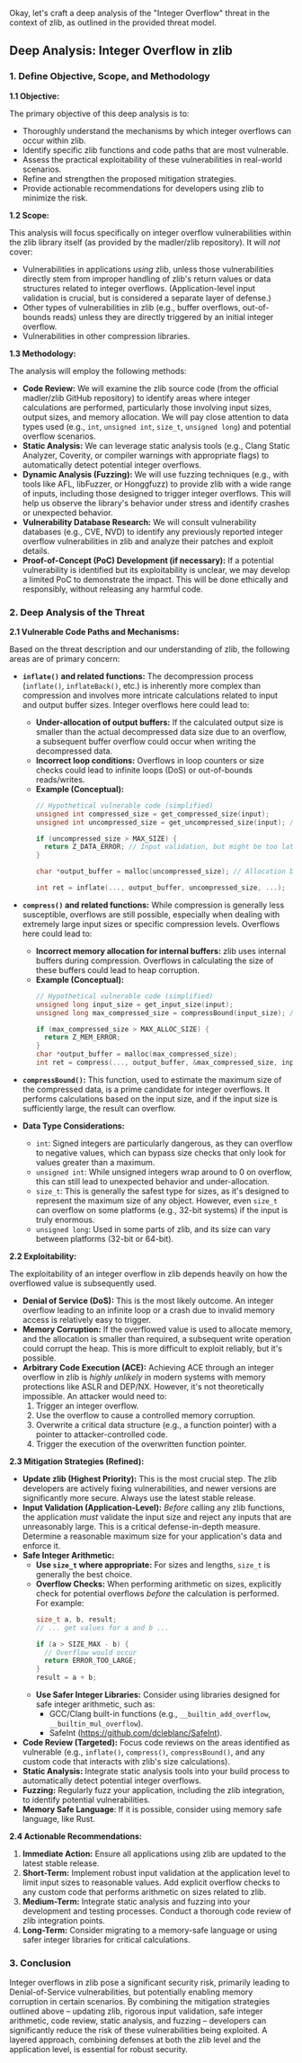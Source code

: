 Okay, let's craft a deep analysis of the "Integer Overflow" threat in the context of zlib, as outlined in the provided threat model.

## Deep Analysis: Integer Overflow in zlib

### 1. Define Objective, Scope, and Methodology

**1.1 Objective:**

The primary objective of this deep analysis is to:

*   Thoroughly understand the mechanisms by which integer overflows can occur within zlib.
*   Identify specific zlib functions and code paths that are most vulnerable.
*   Assess the practical exploitability of these vulnerabilities in real-world scenarios.
*   Refine and strengthen the proposed mitigation strategies.
*   Provide actionable recommendations for developers using zlib to minimize the risk.

**1.2 Scope:**

This analysis will focus specifically on integer overflow vulnerabilities within the zlib library itself (as provided by the madler/zlib repository).  It will *not* cover:

*   Vulnerabilities in applications *using* zlib, unless those vulnerabilities directly stem from improper handling of zlib's return values or data structures related to integer overflows.  (Application-level input validation is crucial, but is considered a separate layer of defense.)
*   Other types of vulnerabilities in zlib (e.g., buffer overflows, out-of-bounds reads) unless they are directly triggered by an initial integer overflow.
*   Vulnerabilities in other compression libraries.

**1.3 Methodology:**

The analysis will employ the following methods:

*   **Code Review:**  We will examine the zlib source code (from the official madler/zlib GitHub repository) to identify areas where integer calculations are performed, particularly those involving input sizes, output sizes, and memory allocation.  We will pay close attention to data types used (e.g., `int`, `unsigned int`, `size_t`, `unsigned long`) and potential overflow scenarios.
*   **Static Analysis:** We can leverage static analysis tools (e.g., Clang Static Analyzer, Coverity, or compiler warnings with appropriate flags) to automatically detect potential integer overflows.
*   **Dynamic Analysis (Fuzzing):**  We will use fuzzing techniques (e.g., with tools like AFL, libFuzzer, or Honggfuzz) to provide zlib with a wide range of inputs, including those designed to trigger integer overflows.  This will help us observe the library's behavior under stress and identify crashes or unexpected behavior.
*   **Vulnerability Database Research:** We will consult vulnerability databases (e.g., CVE, NVD) to identify any previously reported integer overflow vulnerabilities in zlib and analyze their patches and exploit details.
*   **Proof-of-Concept (PoC) Development (if necessary):** If a potential vulnerability is identified but its exploitability is unclear, we may develop a limited PoC to demonstrate the impact.  This will be done ethically and responsibly, without releasing any harmful code.

### 2. Deep Analysis of the Threat

**2.1 Vulnerable Code Paths and Mechanisms:**

Based on the threat description and our understanding of zlib, the following areas are of primary concern:

*   **`inflate()` and related functions:**  The decompression process (`inflate()`, `inflateBack()`, etc.) is inherently more complex than compression and involves more intricate calculations related to input and output buffer sizes.  Integer overflows here could lead to:
    *   **Under-allocation of output buffers:** If the calculated output size is smaller than the actual decompressed data size due to an overflow, a subsequent buffer overflow could occur when writing the decompressed data.
    *   **Incorrect loop conditions:**  Overflows in loop counters or size checks could lead to infinite loops (DoS) or out-of-bounds reads/writes.
    *   **Example (Conceptual):**
        ```c
        // Hypothetical vulnerable code (simplified)
        unsigned int compressed_size = get_compressed_size(input);
        unsigned int uncompressed_size = get_uncompressed_size(input); // Overflow possible here

        if (uncompressed_size > MAX_SIZE) {
          return Z_DATA_ERROR; // Input validation, but might be too late
        }

        char *output_buffer = malloc(uncompressed_size); // Allocation based on potentially overflowed value

        int ret = inflate(..., output_buffer, uncompressed_size, ...);
        ```

*   **`compress()` and related functions:** While compression is generally less susceptible, overflows are still possible, especially when dealing with extremely large input sizes or specific compression levels.  Overflows here could lead to:
    *   **Incorrect memory allocation for internal buffers:** zlib uses internal buffers during compression.  Overflows in calculating the size of these buffers could lead to heap corruption.
    *   **Example (Conceptual):**
        ```c
        // Hypothetical vulnerable code (simplified)
        unsigned long input_size = get_input_size(input);
        unsigned long max_compressed_size = compressBound(input_size); // This function itself might have overflows

        if (max_compressed_size > MAX_ALLOC_SIZE) {
          return Z_MEM_ERROR;
        }
        char *output_buffer = malloc(max_compressed_size);
        int ret = compress(..., output_buffer, &max_compressed_size, input, input_size, ...);
        ```

*   **`compressBound()`:** This function, used to estimate the maximum size of the compressed data, is a prime candidate for integer overflows.  It performs calculations based on the input size, and if the input size is sufficiently large, the result can overflow.

*   **Data Type Considerations:**
    *   `int`:  Signed integers are particularly dangerous, as they can overflow to negative values, which can bypass size checks that only look for values greater than a maximum.
    *   `unsigned int`:  While unsigned integers wrap around to 0 on overflow, this can still lead to unexpected behavior and under-allocation.
    *   `size_t`:  This is generally the safest type for sizes, as it's designed to represent the maximum size of any object.  However, even `size_t` can overflow on some platforms (e.g., 32-bit systems) if the input is truly enormous.
    *   `unsigned long`: Used in some parts of zlib, and its size can vary between platforms (32-bit or 64-bit).

**2.2 Exploitability:**

The exploitability of an integer overflow in zlib depends heavily on how the overflowed value is subsequently used.

*   **Denial of Service (DoS):**  This is the most likely outcome.  An integer overflow leading to an infinite loop or a crash due to invalid memory access is relatively easy to trigger.
*   **Memory Corruption:**  If the overflowed value is used to allocate memory, and the allocation is smaller than required, a subsequent write operation could corrupt the heap.  This is more difficult to exploit reliably, but it's possible.
*   **Arbitrary Code Execution (ACE):**  Achieving ACE through an integer overflow in zlib is *highly unlikely* in modern systems with memory protections like ASLR and DEP/NX.  However, it's not theoretically impossible.  An attacker would need to:
    1.  Trigger an integer overflow.
    2.  Use the overflow to cause a controlled memory corruption.
    3.  Overwrite a critical data structure (e.g., a function pointer) with a pointer to attacker-controlled code.
    4.  Trigger the execution of the overwritten function pointer.

**2.3 Mitigation Strategies (Refined):**

*   **Update zlib (Highest Priority):**  This is the most crucial step.  The zlib developers are actively fixing vulnerabilities, and newer versions are significantly more secure.  Always use the latest stable release.
*   **Input Validation (Application-Level):**  *Before* calling any zlib functions, the application *must* validate the input size and reject any inputs that are unreasonably large.  This is a critical defense-in-depth measure.  Determine a reasonable maximum size for your application's data and enforce it.
*   **Safe Integer Arithmetic:**
    *   **Use `size_t` where appropriate:**  For sizes and lengths, `size_t` is generally the best choice.
    *   **Overflow Checks:**  When performing arithmetic on sizes, explicitly check for potential overflows *before* the calculation is performed.  For example:
        ```c
        size_t a, b, result;
        // ... get values for a and b ...

        if (a > SIZE_MAX - b) {
          // Overflow would occur
          return ERROR_TOO_LARGE;
        }
        result = a + b;
        ```
    *   **Use Safer Integer Libraries:** Consider using libraries designed for safe integer arithmetic, such as:
        *   GCC/Clang built-in functions (e.g., `__builtin_add_overflow`, `__builtin_mul_overflow`).
        *   SafeInt (https://github.com/dcleblanc/SafeInt).
*   **Code Review (Targeted):**  Focus code reviews on the areas identified as vulnerable (e.g., `inflate()`, `compress()`, `compressBound()`, and any custom code that interacts with zlib's size calculations).
*   **Static Analysis:**  Integrate static analysis tools into your build process to automatically detect potential integer overflows.
*   **Fuzzing:**  Regularly fuzz your application, including the zlib integration, to identify potential vulnerabilities.
* **Memory Safe Language**: If it is possible, consider using memory safe language, like Rust.

**2.4 Actionable Recommendations:**

1.  **Immediate Action:**  Ensure all applications using zlib are updated to the latest stable release.
2.  **Short-Term:** Implement robust input validation at the application level to limit input sizes to reasonable values.  Add explicit overflow checks to any custom code that performs arithmetic on sizes related to zlib.
3.  **Medium-Term:** Integrate static analysis and fuzzing into your development and testing processes.  Conduct a thorough code review of zlib integration points.
4.  **Long-Term:** Consider migrating to a memory-safe language or using safer integer libraries for critical calculations.

### 3. Conclusion

Integer overflows in zlib pose a significant security risk, primarily leading to Denial-of-Service vulnerabilities, but potentially enabling memory corruption in certain scenarios.  By combining the mitigation strategies outlined above – updating zlib, rigorous input validation, safe integer arithmetic, code review, static analysis, and fuzzing – developers can significantly reduce the risk of these vulnerabilities being exploited.  A layered approach, combining defenses at both the zlib level and the application level, is essential for robust security.